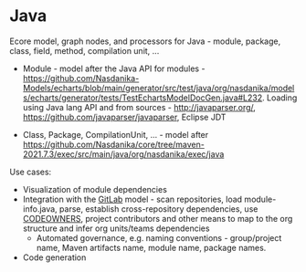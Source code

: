 # Java

Ecore model, graph nodes, and processors for Java - module, package, class, field, method, compilation unit, ...

* Module - model after the Java API for modules - https://github.com/Nasdanika-Models/echarts/blob/main/generator/src/test/java/org/nasdanika/models/echarts/generator/tests/TestEchartsModelDocGen.java#L232. 
Loading using Java lang API and from sources - http://javaparser.org/, https://github.com/javaparser/javaparser, Eclipse JDT

* Class, Package, CompilationUnit, ... - model after https://github.com/Nasdanika/core/tree/maven-2021.7.3/exec/src/main/java/org/nasdanika/exec/java

Use cases:

* Visualization of module dependencies
* Integration with the [GitLab](https://github.com/Nasdanika-Models/gitlab) model - scan repositories, load module-info.java, parse, establish cross-repository dependencies, use [CODEOWNERS](https://docs.gitlab.com/ee/user/project/codeowners/), project contributors and other means to map to the org structure and infer org units/teams dependencies
    * Automated governance, e.g. naming conventions - group/project name, Maven artifacts name, module name, package names.
* Code generation
    
    
